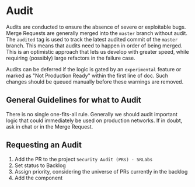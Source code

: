 # Audit

Audits are conducted to ensure the absence of severe or exploitable bugs. Merge Requests are generally merged into the `master` branch without audit. The `audited` tag is used to track the latest audited commit of the `master` branch. This means that audits need to happen in order of being merged.  
This is an optimistic approach that lets us develop with greater speed, while requiring (possibly) large refactors in the failure case.

Audits can be deferred if the logic is gated by an `experimental` feature or marked as "Not Production Ready" within the first line of doc. Such changes should be queued manually before these warnings are removed.

## General Guidelines for what to Audit

There is no single one-fits-all rule. Generally we should audit important logic that could immediately be used on production networks. If in doubt, ask in chat or in the Merge Request.

## Requesting an Audit

1. Add the PR to the project `Security Audit (PRs) - SRLabs`
2. Set status to Backlog
3. Assign priority, considering the universe of PRs currently in the backlog
4. Add the component
